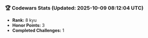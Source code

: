 ### 🏆 Codewars Stats (Updated: 2025-10-09 08:12:04 UTC)

- **Rank:** 8 kyu
- **Honor Points:** 3
- **Completed Challenges:** 1
